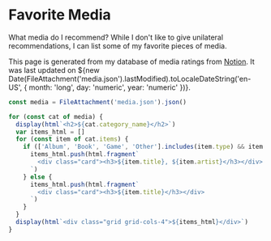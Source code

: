 # Favorite Media

What media do I recommend? While I don't like to give unilateral recommendations, I can list some of my favorite pieces of media.

This page is generated from my database of media ratings from [Notion](https://wasabipesto.com/notion). It was last updated on ${new Date(FileAttachment('media.json').lastModified).toLocaleDateString('en-US', { month: 'long', day: 'numeric', year: 'numeric' })}.

```js
const media = FileAttachment('media.json').json()
```

```js
for (const cat of media) {
  display(html`<h2>${cat.category_name}</h2>`)
  var items_html = []
  for (const item of cat.items) {
    if (['Album', 'Book', 'Game', 'Other'].includes(item.type) && item.artist) {
      items_html.push(html.fragment`
        <div class="card"><h3>${item.title}, ${item.artist}</h3></div>
      `)
    } else {
      items_html.push(html.fragment`
        <div class="card"><h3>${item.title}</h3></div>
      `)
    }
  }
  display(html`<div class="grid grid-cols-4">${items_html}</div>`)
}
```
